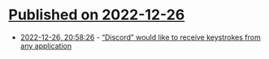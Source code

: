 # [Published on 2022-12-26](index.md)

* [2022-12-26, 20:58:26](https://news.ycombinator.com/item?id=34141799) - [“Discord” would like to receive keystrokes from any application](https://twitter.com/ejnbo/status/1607480611974807554)
